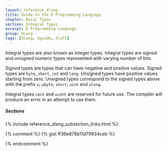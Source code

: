 ```yaml
---
layout: reference_dlang
title: Guide to the D Programming Language
chapter: Basic Types
section: Integral Types
excerpt: D Programming Language
group: DLang
tags: [dlang, dguide, draft]
---
```


Integral types are also known as integer types.
Integral types are _signed_ and _unsigned_ numeric types represented with varying number of bits.

_Signed_ types are types that can have negative and positive values.
Signed types are `byte`, `short`, `int` and `long`.
_Unsigned_ types have positive values starting from zero.
Unsigned types correspond to the signed types above with the prefix `u`; `ubyte`, `short`, `uint` and `ulong`.

Integral types `cent` and `ucent` are reserved for future use.
The compiler will produce an error in an attempt to use them.

##### Sections
{% include reference_dlang_subsection_links.html %}

{% comment %}
{% gist ff36e876b11d79934ceb %}
<script src="https://gist.github.com/rmaicle/a28a0da2d18cc6ed31b5.js"></script>
{% endcomment %}
